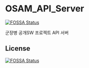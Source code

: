 # OSAM_API_Server
[![FOSSA Status](https://app.fossa.com/api/projects/git%2Bgithub.com%2Friyenas0925%2FWEB_KookMoBan_PonJohmNaimann.svg?type=shield)](https://app.fossa.com/projects/git%2Bgithub.com%2Friyenas0925%2FWEB_KookMoBan_PonJohmNaimann?ref=badge_shield)

군장병 공개SW 프로젝트 API 서버


## License
[![FOSSA Status](https://app.fossa.com/api/projects/git%2Bgithub.com%2Friyenas0925%2FWEB_KookMoBan_PonJohmNaimann.svg?type=large)](https://app.fossa.com/projects/git%2Bgithub.com%2Friyenas0925%2FWEB_KookMoBan_PonJohmNaimann?ref=badge_large)